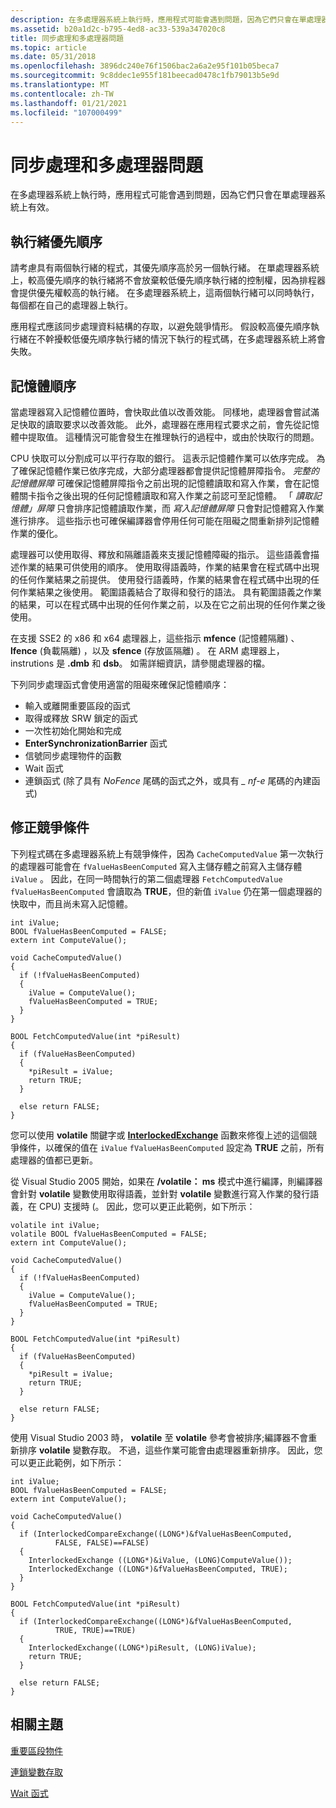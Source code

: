 ```yaml
---
description: 在多處理器系統上執行時，應用程式可能會遇到問題，因為它們只會在單處理器系統上有效。
ms.assetid: b20a1d2c-b795-4ed8-ac33-539a347020c8
title: 同步處理和多處理器問題
ms.topic: article
ms.date: 05/31/2018
ms.openlocfilehash: 3896dc240e76f1506bac2a6a2e95f101b05beca7
ms.sourcegitcommit: 9c8ddec1e955f181beecad0478c1fb79013b5e9d
ms.translationtype: MT
ms.contentlocale: zh-TW
ms.lasthandoff: 01/21/2021
ms.locfileid: "107000499"
---
```

# <a name="synchronization-and-multiprocessor-issues"></a>同步處理和多處理器問題

在多處理器系統上執行時，應用程式可能會遇到問題，因為它們只會在單處理器系統上有效。

## <a name="thread-priorities"></a>執行緒優先順序

請考慮具有兩個執行緒的程式，其優先順序高於另一個執行緒。 在單處理器系統上，較高優先順序的執行緒將不會放棄較低優先順序執行緒的控制權，因為排程器會提供優先權較高的執行緒。 在多處理器系統上，這兩個執行緒可以同時執行，每個都在自己的處理器上執行。

應用程式應該同步處理資料結構的存取，以避免競爭情形。 假設較高優先順序執行緒在不幹擾較低優先順序執行緒的情況下執行的程式碼，在多處理器系統上將會失敗。

## <a name="memory-ordering"></a>記憶體順序

當處理器寫入記憶體位置時，會快取此值以改善效能。 同樣地，處理器會嘗試滿足快取的讀取要求以改善效能。 此外，處理器在應用程式要求之前，會先從記憶體中提取值。 這種情況可能會發生在推理執行的過程中，或由於快取行的問題。

CPU 快取可以分割成可以平行存取的銀行。 這表示記憶體作業可以依序完成。 為了確保記憶體作業已依序完成，大部分處理器都會提供記憶體屏障指令。 *完整的記憶體屏障* 可確保記憶體屏障指令之前出現的記憶體讀取和寫入作業，會在記憶體關卡指令之後出現的任何記憶體讀取和寫入作業之前認可至記憶體。 「 *讀取記憶體」屏障* 只會排序記憶體讀取作業，而 *寫入記憶體屏障* 只會對記憶體寫入作業進行排序。 這些指示也可確保編譯器會停用任何可能在阻礙之間重新排列記憶體作業的優化。

處理器可以使用取得、釋放和隔離語義來支援記憶體障礙的指示。 這些語義會描述作業的結果可供使用的順序。 使用取得語義時，作業的結果會在程式碼中出現的任何作業結果之前提供。 使用發行語義時，作業的結果會在程式碼中出現的任何作業結果之後使用。 範圍語義結合了取得和發行的語法。 具有範圍語義之作業的結果，可以在程式碼中出現的任何作業之前，以及在它之前出現的任何作業之後使用。

在支援 SSE2 的 x86 和 x64 處理器上，這些指示 **mfence** (記憶體隔離) 、 **lfence** (負載隔離) ，以及 **sfence** (存放區隔離) 。 在 ARM 處理器上，instrutions 是 **.dmb** 和 **dsb**。 如需詳細資訊，請參閱處理器的檔。

下列同步處理函式會使用適當的阻礙來確保記憶體順序：

-   輸入或離開重要區段的函式
-   取得或釋放 SRW 鎖定的函式
-   一次性初始化開始和完成
-   **EnterSynchronizationBarrier** 函式
-   信號同步處理物件的函數
-   Wait 函式
-   連鎖函式 (除了具有 _NoFence_ 尾碼的函式之外，或具有 _\_ nf-e_ 尾碼的內建函式) 

## <a name="fixing-a-race-condition"></a>修正競爭條件

下列程式碼在多處理器系統上有競爭條件，因為 `CacheComputedValue` 第一次執行的處理器可能會在 `fValueHasBeenComputed` 寫入主儲存體之前寫入主儲存體 `iValue` 。 因此，在同一時間執行的第二個處理器 `FetchComputedValue` `fValueHasBeenComputed` 會讀取為 **TRUE**，但的新值 `iValue` 仍在第一個處理器的快取中，而且尚未寫入記憶體。

``` syntax
int iValue;
BOOL fValueHasBeenComputed = FALSE;
extern int ComputeValue();

void CacheComputedValue()
{
  if (!fValueHasBeenComputed) 
  {
    iValue = ComputeValue();
    fValueHasBeenComputed = TRUE;
  }
}
 
BOOL FetchComputedValue(int *piResult)
{
  if (fValueHasBeenComputed) 
  {
    *piResult = iValue;
    return TRUE;
  } 

  else return FALSE;
}
```

您可以使用 **volatile** 關鍵字或 [**InterlockedExchange**](/windows/desktop/api/winnt/nf-winnt-interlockedexchange.md) 函數來修復上述的這個競爭條件，以確保的值在 `iValue` `fValueHasBeenComputed` 設定為 **TRUE** 之前，所有處理器的值都已更新。

從 Visual Studio 2005 開始，如果在 **/volatile： ms** 模式中進行編譯，則編譯器會針對 **volatile** 變數使用取得語義，並針對 **volatile** 變數進行寫入作業的發行語義，在 CPU) 支援時 (。 因此，您可以更正此範例，如下所示：

``` syntax
volatile int iValue;
volatile BOOL fValueHasBeenComputed = FALSE;
extern int ComputeValue();

void CacheComputedValue()
{
  if (!fValueHasBeenComputed) 
  {
    iValue = ComputeValue();
    fValueHasBeenComputed = TRUE;
  }
}
 
BOOL FetchComputedValue(int *piResult)
{
  if (fValueHasBeenComputed) 
  {
    *piResult = iValue;
    return TRUE;
  } 

  else return FALSE;
}
```

使用 Visual Studio 2003 時， **volatile** 至 **volatile** 參考會被排序;編譯器不會重新排序 **volatile** 變數存取。 不過，這些作業可能會由處理器重新排序。 因此，您可以更正此範例，如下所示：

``` syntax
int iValue;
BOOL fValueHasBeenComputed = FALSE;
extern int ComputeValue();

void CacheComputedValue()
{
  if (InterlockedCompareExchange((LONG*)&fValueHasBeenComputed, 
          FALSE, FALSE)==FALSE) 
  {
    InterlockedExchange ((LONG*)&iValue, (LONG)ComputeValue());
    InterlockedExchange ((LONG*)&fValueHasBeenComputed, TRUE);
  }
}
 
BOOL FetchComputedValue(int *piResult)
{
  if (InterlockedCompareExchange((LONG*)&fValueHasBeenComputed, 
          TRUE, TRUE)==TRUE) 
  {
    InterlockedExchange((LONG*)piResult, (LONG)iValue);
    return TRUE;
  } 

  else return FALSE;
}
```

## <a name="related-topics"></a>相關主題

<dl> <dt>

[重要區段物件](critical-section-objects.md)
</dt> <dt>

[連鎖變數存取](interlocked-variable-access.md)
</dt> <dt>

[Wait 函式](wait-functions.md)
</dt> </dl>

 

 



